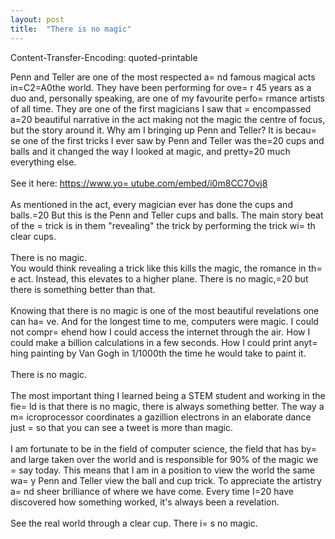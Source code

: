 ```yaml
---
layout: post
title:  "There is no magic"
---
```

Content-Transfer-Encoding: quoted-printable

<div dir=3D"ltr"><div id=3D"gmail-:25t" class=3D"gmail-Ar gmail-Au gmail-Ao=
" style=3D"display:block"><div id=3D"gmail-:25p" class=3D"gmail-Am gmail-Al=
 editable gmail-LW-avf gmail-tS-tW gmail-tS-tY" aria-label=3D"Message Body"=
 role=3D"textbox" aria-multiline=3D"true" style=3D"direction:ltr;min-height=
:329px" tabindex=3D"1"><div>Penn and Teller are one of the most respected a=
nd famous magical acts in=C2=A0the world. They have been performing for ove=
r 45 years as a duo and, personally speaking, are one of my favourite perfo=
rmance artists of all time. They are one of the first magicians I saw that =
encompassed a=20
beautiful narrative in the act making not the magic the centre of focus,
 but the story around it. Why am I bringing up Penn and Teller? It is becau=
se one of the first tricks I ever saw by Penn and Teller was the=20
cups and balls and it changed the way I looked at magic, and pretty=20
much everything else.<br></div><div><br></div><div>See it here: <a href=3D"=
https://www.youtube.com/embed/i0m8CC7Ovj8" target=3D"_blank">https://www.yo=
utube.com/embed/i0m8CC7Ovj8</a></div><div><br></div><div>As
 mentioned in the act, every magician ever has done the cups and balls.=20
But this is the Penn and Teller cups and balls. The main story beat of the =
trick is in them &quot;revealing&quot; the trick by performing the trick wi=
th clear cups.<br></div><div><br></div><div>There is no magic.</div><div><b=
r></div><div>You
 would think revealing a trick like this kills the magic, the romance in th=
e act. Instead, this elevates to a higher plane. There is no magic,=20
but there is something better than that.</div><div><br></div><div>Knowing
 that there is no magic is one of the most beautiful revelations one can ha=
ve. And for the longest time to me, computers were magic. I could not compr=
ehend how I could access the internet through the air<i>. </i>How I
 could make a billion calculations in a few seconds. How I could print anyt=
hing painting by Van Gogh in 1/1000th the time he would take to paint it.</=
div><div><br></div><div>There is no magic.</div><div><br></div><div>The
 most important thing I learned being a STEM student and working in the fie=
ld is that there is no magic, there is always something better. The way a m=
icroprocessor coordinates a gazillion electrons in an elaborate dance just =
so that you can see a tweet is more than magic. <br></div><div><br></div><d=
iv>I
 am fortunate to be in the field of computer science, the field that has by=
 and large taken over the world and is responsible for 90% of the magic we =
say today. This means that I am in a position to view the world the same wa=
y Penn and Teller view the ball and cup trick. To appreciate the artistry a=
nd sheer brilliance of where we have come. Every time I=20
have discovered how something worked, it&#39;s always been a revelation. <b=
r></div><div><br></div><div>See the real world through a clear cup. There i=
s no magic.</div></div></div></div>
